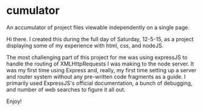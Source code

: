 # cumulator
An accumulator of project files viewable independently on a single page.

Hi there. I created this during the full day of Saturday, 12-5-15, as a project displaying some of my experience with html, css, and nodeJS.

The most challenging part of this project for me was using expressJS to handle the routing of XMLHttpRequests I was making to the node server. It was my first time using Express and, really, my first time setting up a server and router system without any pre-written code fragments as a guide. I primarily used ExpressJS's official documentation, a bunch of debugging, and number of web searches to figure it all out.

Enjoy!
